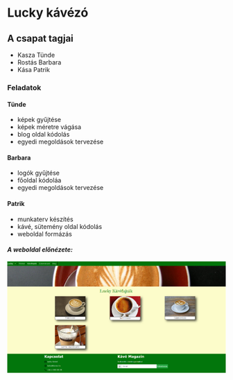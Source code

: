 # Lucky kávézó
## A csapat tagjai
- Kasza Tünde
- Rostás Barbara
- Kása Patrik

### Feladatok
 #### Tünde
 - képek gyűjtése
 - képek méretre vágása
 - blog oldal kódolás
 - egyedi megoldások tervezése
 #### Barbara
 - logók gyűjtése
 - főoldal kódoláa
 - egyedi megoldások tervezése
 #### Patrik
 - munkaterv készítés
 - kávé, sütemény oldal kódolás
 - weboldal formázás

#### _A weboldal előnézete:_
![imgs/preview.png](imgs/preview.png)
